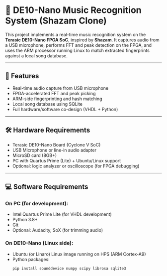 # 🎵 DE10-Nano Music Recognition System (Shazam Clone)

This project implements a real-time music recognition system on the **Terasic DE10-Nano FPGA SoC**, inspired by **Shazam**. It captures audio from a USB microphone, performs FFT and peak detection on the FPGA, and uses the ARM processor running Linux to match extracted fingerprints against a local song database.

---

## 📌 Features
- Real-time audio capture from USB microphone
- FPGA-accelerated FFT and peak picking
- ARM-side fingerprinting and hash matching
- Local song database using SQLite
- Full hardware/software co-design (VHDL + Python)

---

## 🛠️ Hardware Requirements
- Terasic DE10-Nano Board (Cyclone V SoC)
- USB Microphone or line-in audio adapter
- MicroSD card (8GB+)
- PC with Quartus Prime (Lite) + Ubuntu/Linux support
- Optional: logic analyzer or oscilloscope (for FPGA debugging)

---

## 💻 Software Requirements
### On PC (for development):
- Intel Quartus Prime Lite (for VHDL development)
- Python 3.8+
- Git
- Optional: Audacity, SoX (for trimming audio)

### On DE10-Nano (Linux side):
- Ubuntu (or Linaro) Linux image running on HPS (ARM Cortex-A9)
- Python packages:  
  ```bash
  pip install sounddevice numpy scipy librosa sqlite3
